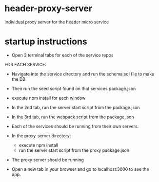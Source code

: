 # header-proxy-server
Individual proxy server for the header micro service

# startup instructions

- Open 3 terminal tabs for each of the service repos

FOR EACH SERVICE:
  - Navigate into the service directory and run the schema.sql file to make the DB.
  - Then run the seed script found on that services package.json
  - execute npm install for each window
  - In the 2nd tab, run the server start script from the package.json
  - In the 3rd tab, run the webpack script from the package.json

- Each of the services should be running from their own servers.

- In the proxy-server directory:
  - execute npm install
  - run the server start script from the proxy package.json
  
- The proxy server should be running

- Open a new tab in your browser and go to localhost:3000 to see the app.
  
